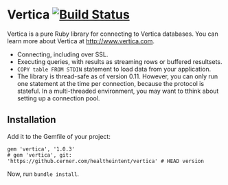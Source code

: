 # Vertica [![Build Status](https://travis-ci.org/wvanbergen/vertica.png?branch=travis)](https://travis-ci.org/wvanbergen/vertica)

Vertica is a pure Ruby library for connecting to Vertica databases. You can learn more
about Vertica at http://www.vertica.com.

- Connecting, including over SSL.
- Executing queries, with results as streaming rows or buffered resultsets.
- `COPY table FROM STDIN` statement to load data from your application.
- The library is thread-safe as of version 0.11. However, you can only run one
  statement at the time per connection, because the protocol is stateful. In a
  multi-threaded environment, you may want to tthink about setting up a
  connection pool.


## Installation

Add it to the Gemfile of your project:

    gem 'vertica', '1.0.3'
    # gem 'vertica', git: 'https://github.cerner.com/healtheintent/vertica' # HEAD version

Now, run `bundle install`.
